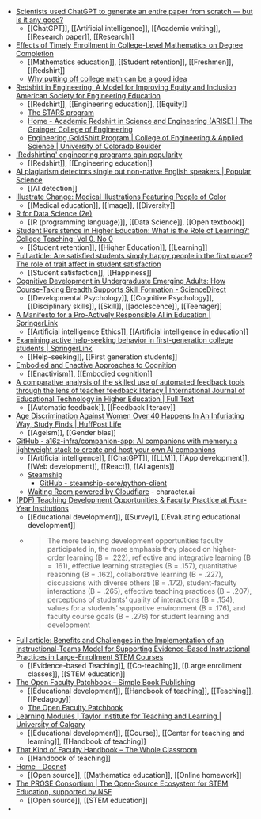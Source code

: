 - [Scientists used ChatGPT to generate an entire paper from scratch — but is it any good?](https://www.nature.com/articles/d41586-023-02218-z)
	- [[ChatGPT]], [[Artificial intelligence]], [[Academic writing]], [[Research paper]], [[Research]]
- [Effects of Timely Enrollment in College-Level Mathematics on Degree Completion](https://journals.sagepub.com/doi/10.1177/1521025120973949)
	- [[Mathematics education]], [[Student retention]], [[Freshmen]], [[Redshirt]]
	- [Why putting off college math can be a good idea](https://theconversation.com/why-putting-off-college-math-can-be-a-good-idea-205284)
- [Redshirt in Engineering: A Model for Improving Equity and Inclusion American Society for Engineering Education](https://monolith.asee.org/public/conferences/113/papers/21706/view)
	- [[Redshirt]], [[Engineering education]], [[Equity]]
	- [The STARS program](https://www.engr.washington.edu/stars)
	- [Home - Academic Redshirt in Science and Engineering (ARISE) | The Grainger College of Engineering](https://students.grainger.illinois.edu/arise/home/)
	- [Engineering GoldShirt Program | College of Engineering & Applied Science | University of Colorado Boulder](https://www.colorado.edu/engineering/goldshirt)
- ['Redshirting' engineering programs gain popularity](https://www.insidehighered.com/news/2013/05/20/redshirting-engineering-programs-gain-popularity)
	- [[Redshirt]], [[Engineering education]]
- [AI plagiarism detectors single out non-native English speakers | Popular Science](https://www.popsci.com/technology/ai-bias-plagiarism-non-native-english-speakers/)
	- [[AI detection]]
- [Illustrate Change: Medical Illustrations Featuring People of Color](https://www.illustratechange.com/)
	- [[Medical education]], [[Image]], [[Diversity]]
- [R for Data Science (2e)](https://r4ds.hadley.nz/)
	- [[R (programming language)]], [[Data Science]], [[Open textbook]]
- [Student Persistence in Higher Education: What is the Role of Learning?: College Teaching: Vol 0, No 0](https://www.tandfonline.com/doi/abs/10.1080/87567555.2023.2228443)
	- [[Student retention]], [[Higher Education]], [[Learning]]
- [Full article: Are satisfied students simply happy people in the first place? The role of trait affect in student satisfaction](https://www.tandfonline.com/doi/full/10.1080/02602938.2023.2230386)
	- [[Student satisfaction]], [[Happiness]]
- [Cognitive Development in Undergraduate Emerging Adults: How Course-Taking Breadth Supports Skill Formation - ScienceDirect](https://www.sciencedirect.com/science/article/abs/pii/S0361476X23000607?dgcid=raven_sd_aip_email)
	- [[Developmental Psychology]], [[Cognitive Psychology]], [[Disciplinary skills]], [[Skill]], [[adolescence]], [[Teenager]]
- [A Manifesto for a Pro-Actively Responsible AI in Education | SpringerLink](https://link.springer.com/article/10.1007/s40593-023-00346-1)
	- [[Artificial intelligence Ethics]], [[Artificial intelligence in education]]
- [Examining active help-seeking behavior in first-generation college students | SpringerLink](https://link.springer.com/article/10.1007/s11218-023-09794-y)
	- [[Help-seeking]], [[First generation students]]
- [Embodied and Enactive Approaches to Cognition](https://www.cambridge.org/core/elements/embodied-and-enactive-approaches-to-cognition/FFAB4E136E12255CD3139A87ECB2DCAD)
	- [[Enactivism]], [[Embodied cognition]]
- [A comparative analysis of the skilled use of automated feedback tools through the lens of teacher feedback literacy | International Journal of Educational Technology in Higher Education | Full Text](https://educationaltechnologyjournal.springeropen.com/articles/10.1186/s41239-023-00410-9)
	- [[Automatic feedback]], [[Feedback literacy]]
- [Age Discrimination Against Women Over 40 Happens In An Infuriating Way, Study Finds | HuffPost Life](https://www.huffpost.com/entry/age-discrimination-women_l_64ac0fe0e4b02fb0e6f9d516)
	- [[Ageism]], [[Gender bias]]
- [GitHub - a16z-infra/companion-app: AI companions with memory: a lightweight stack to create and host your own AI companions](https://github.com/a16z-infra/companion-app)
	- [[Artificial intelligence]], [[ChatGPT]], [[LLM]], [[App development]], [[Web development]], [[React]], [[AI agents]]
	- [Steamship](https://www.steamship.com/)
		- [GitHub - steamship-core/python-client](https://github.com/steamship-core/python-client)
	- [Waiting Room powered by Cloudflare](https://beta.character.ai/) - character.ai
- [(PDF) Teaching Development Opportunities & Faculty Practice at Four-Year Institutions](https://www.researchgate.net/publication/356114653_Teaching_Development_Opportunities_Faculty_Practice_at_Four-Year_Institutions)
	- [[Educational development]], [[Survey]], [[Evaluating educational development]]
	- >The more teaching development opportunities faculty participated in, the more emphasis they placed on higher-order learning (B = .222), reflective and integrative learning (B = .161), effective learning strategies (B = .157), quantitative reasoning (B = .162), collaborative learning (B = .227), discussions with diverse others (B = .172), student-faculty interactions (B = .265), effective teaching practices (B = .207), perceptions of students’ quality of interactions (B = .154), values for a students’ supportive environment (B = .176), and faculty course goals (B = .276) for student learning and development
- [Full article: Benefits and Challenges in the Implementation of an Instructional-Teams Model for Supporting Evidence-Based Instructional Practices in Large-Enrollment STEM Courses](https://www.tandfonline.com/doi/full/10.1080/87567555.2021.1996323)
	- [[Evidence-based Teaching]], [[Co-teaching]], [[Large enrollment classes]], [[STEM education]]
- [The Open Faculty Patchbook – Simple Book Publishing](https://pressbooks.pub/facultypatchbook/)
	- [[Educational development]], [[Handbook of teaching]], [[Teaching]], [[Pedagogy]]
	- [The Open Faculty Patchbook](https://openfacultypatchbook.org/)
- [Learning Modules | Taylor Institute for Teaching and Learning | University of Calgary](https://taylorinstitute.ucalgary.ca/resources/learning-modules)
	- [[Educational development]], [[Course]], [[Center for teaching and learning]], [[Handbook of teaching]]
- [That Kind of Faculty Handbook – The Whole Classroom](https://thewholeclassroom.com/2019/12/26/that-kind-of-faculty-handbook/)
	- [[Handbook of teaching]]
- [Home - Doenet](https://www.doenet.org/)
	- [[Open source]], [[Mathematics education]], [[Online homework]]
- [The PROSE Consortium | The Open-Source Ecosystem for STEM Education, supported by NSF](https://prose.runestone.academy/)
	- [[Open source]], [[STEM education]]
-